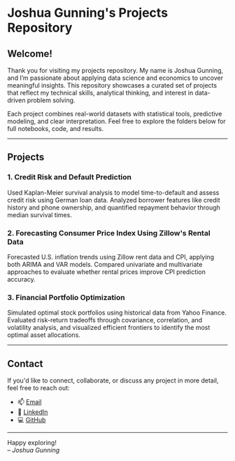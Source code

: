 # Joshua Gunning's Projects Repository

## Welcome!

Thank you for visiting my projects repository. My name is Joshua Gunning, and I’m passionate about applying data science and economics to uncover meaningful insights. This repository showcases a curated set of projects that reflect my technical skills, analytical thinking, and interest in data-driven problem solving.

Each project combines real-world datasets with statistical tools, predictive modeling, and clear interpretation. Feel free to explore the folders below for full notebooks, code, and results.

---

## Projects

### 1. Credit Risk and Default Prediction  
Used Kaplan-Meier survival analysis to model time-to-default and assess credit risk using German loan data. Analyzed borrower features like credit history and phone ownership, and quantified repayment behavior through median survival times.

### 2. Forecasting Consumer Price Index Using Zillow's Rental Data  
Forecasted U.S. inflation trends using Zillow rent data and CPI, applying both ARIMA and VAR models. Compared univariate and multivariate approaches to evaluate whether rental prices improve CPI prediction accuracy.

### 3. Financial Portfolio Optimization  
Simulated optimal stock portfolios using historical data from Yahoo Finance. Evaluated risk-return tradeoffs through covariance, correlation, and volatility analysis, and visualized efficient frontiers to identify the most optimal asset allocations.

---

## Contact

If you'd like to connect, collaborate, or discuss any project in more detail, feel free to reach out:

- 📫 [Email](mailto:gunningjoshua@gmail.com)  
- 🔗 [LinkedIn](https://www.linkedin.com/in/joshuagunning)  
- 💻 [GitHub](https://github.com/gunningjoshua)

---

Happy exploring!  
*– Joshua Gunning*
